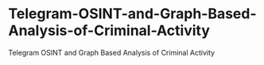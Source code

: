 # Telegram-OSINT-and-Graph-Based-Analysis-of-Criminal-Activity
Telegram OSINT and Graph Based Analysis of Criminal Activity
